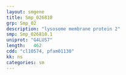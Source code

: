 ```yaml
---
layout: smgene
title: Smp_026810
grp: Smp_02
description: "lysosome membrane protein 2"
smp: Smp_026810.1
uniprot: "G4LUS7"
length:   462
cdd: "cl10574, pfam01130"
kk: ns
categories: sm
---
```

